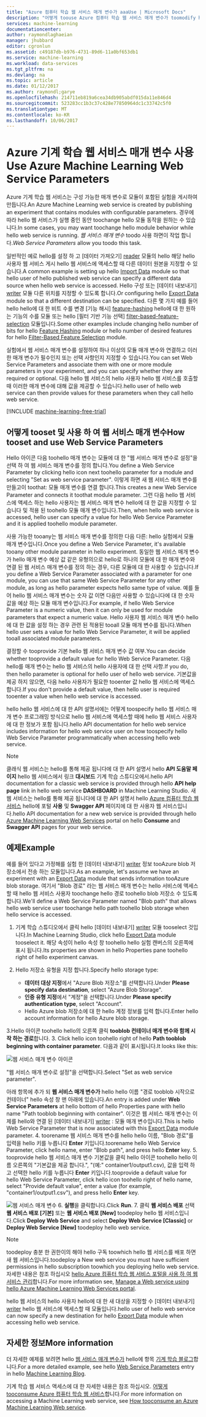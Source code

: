 ```yaml
---
title: "Azure 컴퓨터 학습 웹 서비스 매개 변수가 aaaUse | Microsoft Docs"
description: "어떻게 toouse Azure 컴퓨터 학습 웹 서비스 매개 변수가 toomodify hello hello 웹 서비스에 액세스할 때 모델의 동작입니다."
services: machine-learning
documentationcenter: 
author: raymondlaghaeian
manager: jhubbard
editor: cgronlun
ms.assetid: c49187db-b976-4731-89d6-11a0bf653db1
ms.service: machine-learning
ms.workload: data-services
ms.tgt_pltfrm: na
ms.devlang: na
ms.topic: article
ms.date: 01/12/2017
ms.author: raymondl;garye
ms.openlocfilehash: 214711eb819a6cea34db905abdf015da11e846d4
ms.sourcegitcommit: 523283cc1b3c37c428e77850964dc1c33742c5f0
ms.translationtype: MT
ms.contentlocale: ko-KR
ms.lasthandoff: 10/06/2017
---
```

# <a name="use-azure-machine-learning-web-service-parameters"></a><span data-ttu-id="9a315-103">Azure 기계 학습 웹 서비스 매개 변수 사용</span><span class="sxs-lookup"><span data-stu-id="9a315-103">Use Azure Machine Learning Web Service Parameters</span></span>
<span data-ttu-id="9a315-104">Azure 기계 학습 웹 서비스는 구성 가능한 매개 변수로 모듈이 포함된 실험을 게시하여 만듭니다.</span><span class="sxs-lookup"><span data-stu-id="9a315-104">An Azure Machine Learning web service is created by publishing an experiment that contains modules with configurable parameters.</span></span> <span data-ttu-id="9a315-105">경우에 따라 hello 웹 서비스가 실행 중인 동안 toochange hello 모듈 동작을 원하는 수 있습니다.</span><span class="sxs-lookup"><span data-stu-id="9a315-105">In some cases, you may want toochange hello module behavior while hello web service is running.</span></span> <span data-ttu-id="9a315-106">*웹 서비스 매개 변수* toodo 사용 하면이 작업 합니다.</span><span class="sxs-lookup"><span data-stu-id="9a315-106">*Web Service Parameters* allow you toodo this task.</span></span> 

<span data-ttu-id="9a315-107">일반적인 예로 hello를 설정 하 고 [데이터 가져오기] [ reader] 모듈의 hello 해당 hello 사용자 웹 서비스 게시 hello 웹 서비스에 액세스할 때 다른 데이터 원본을 지정할 수 있습니다.</span><span class="sxs-lookup"><span data-stu-id="9a315-107">A common example is setting up hello [Import Data][reader] module so that hello user of hello published web service can specify a different data source when hello web service is accessed.</span></span> <span data-ttu-id="9a315-108">Hello 구성 또는 [데이터 내보내기] [ writer] 모듈 다른 위치를 지정할 수 있도록 합니다.</span><span class="sxs-lookup"><span data-stu-id="9a315-108">Or configuring hello [Export Data][writer] module so that a different destination can be specified.</span></span> <span data-ttu-id="9a315-109">다른 몇 가지 예를 들어 hello hello에 대 한 비트 수를 변경 [기능 해시] [ feature-hashing] hello에 대 한 원하는 기능의 수를 모듈 또는 hello [필터 기반 기능 선택] [ filter-based-feature-selection] 모듈입니다.</span><span class="sxs-lookup"><span data-stu-id="9a315-109">Some other examples include changing hello number of bits for hello [Feature Hashing][feature-hashing] module or hello number of desired features for hello [Filter-Based Feature Selection][filter-based-feature-selection] module.</span></span> 

<span data-ttu-id="9a315-110">실험에서 웹 서비스 매개 변수를 설정하여 하나 이상의 모듈 매개 변수와 연결하고 이러한 매개 변수가 필수인지 또는 선택 사항인지 지정할 수 있습니다.</span><span class="sxs-lookup"><span data-stu-id="9a315-110">You can set Web Service Parameters and associate them with one or more module parameters in your experiment, and you can specify whether they are required or optional.</span></span> <span data-ttu-id="9a315-111">다음 hello 웹 서비스의 hello 사용자 hello 웹 서비스를 호출할 때 이러한 매개 변수에 대해 값을 제공할 수 있습니다.</span><span class="sxs-lookup"><span data-stu-id="9a315-111">hello user of hello web service can then provide values for these parameters when they call hello web service.</span></span> 

[!INCLUDE [machine-learning-free-trial](../../includes/machine-learning-free-trial.md)]

## <a name="how-tooset-and-use-web-service-parameters"></a><span data-ttu-id="9a315-112">어떻게 tooset 및 사용 하 여 웹 서비스 매개 변수</span><span class="sxs-lookup"><span data-stu-id="9a315-112">How tooset and use Web Service Parameters</span></span>
<span data-ttu-id="9a315-113">Hello 아이콘 다음 toohello 매개 변수는 모듈에 대 한 "웹 서비스 매개 변수로 설정"을 선택 하 여 웹 서비스 매개 변수를 정의 합니다.</span><span class="sxs-lookup"><span data-stu-id="9a315-113">You define a Web Service Parameter by clicking hello icon next toohello parameter for a module and selecting "Set as web service parameter".</span></span> <span data-ttu-id="9a315-114">이렇게 하면 새 웹 서비스 매개 변수를 만들고이 toothat: 모듈 매개 변수를 연결 합니다.</span><span class="sxs-lookup"><span data-stu-id="9a315-114">This creates a new Web Service Parameter and connects it toothat module parameter.</span></span> <span data-ttu-id="9a315-115">그런 다음 hello 웹 서비스에 액세스 하는 hello 사용자는 웹 서비스 매개 변수 hello에 대 한 값을 지정할 수 있습니다 및 적용 된 toohello 모듈 매개 변수입니다.</span><span class="sxs-lookup"><span data-stu-id="9a315-115">Then, when hello web service is accessed, hello user can specify a value for hello Web Service Parameter and it is applied toohello module parameter.</span></span>

<span data-ttu-id="9a315-116">사용 가능한 tooany는 웹 서비스 매개 변수를 정의한 다음 다른: hello 실험에서 모듈 매개 변수입니다.</span><span class="sxs-lookup"><span data-stu-id="9a315-116">Once you define a Web Service Parameter, it's available tooany other module parameter in hello experiment.</span></span> <span data-ttu-id="9a315-117">동일한 웹 서비스 매개 변수가 hello 매개 변수 예상 값 같은 유형의으로 hello로 하나의 모듈에 대 한 매개 변수와 연결 된 웹 서비스 매개 변수를 정의 하는 경우, 다른 모듈에 대 한 사용할 수 있습니다.</span><span class="sxs-lookup"><span data-stu-id="9a315-117">If you define a Web Service Parameter associated with a parameter for one module, you can use that same Web Service Parameter for any other module, as long as hello parameter expects hello same type of value.</span></span> <span data-ttu-id="9a315-118">예를 들어 hello 웹 서비스 매개 변수는 숫자 값 이면 다음만 사용할 수 있습니다에 대 한 숫자 값을 예상 하는 모듈 매개 변수입니다.</span><span class="sxs-lookup"><span data-stu-id="9a315-118">For example, if hello Web Service Parameter is a numeric value, then it can only be used for module parameters that expect a numeric value.</span></span> <span data-ttu-id="9a315-119">Hello 사용자 웹 서비스 매개 변수 hello에 대 한 값을 설정 하는 경우 관련 된 적용된 tooall 모듈 매개 변수를 됩니다.</span><span class="sxs-lookup"><span data-stu-id="9a315-119">When hello user sets a value for hello Web Service Parameter, it will be applied tooall associated module parameters.</span></span>

<span data-ttu-id="9a315-120">결정할 수 tooprovide 기본 hello 웹 서비스 매개 변수 값 여부.</span><span class="sxs-lookup"><span data-stu-id="9a315-120">You can decide whether tooprovide a default value for hello Web Service Parameter.</span></span> <span data-ttu-id="9a315-121">다음 hello를 매개 변수는 hello 웹 서비스의 hello 사용자에 대 한 선택 사항.</span><span class="sxs-lookup"><span data-stu-id="9a315-121">If you do, then hello parameter is optional for hello user of hello web service.</span></span> <span data-ttu-id="9a315-122">기본값을 제공 하지 않으면, 다음 hello 사용자가 필요한 tooenter 값 hello 웹 서비스에 액세스 합니다.</span><span class="sxs-lookup"><span data-stu-id="9a315-122">If you don't provide a default value, then hello user is required tooenter a value when hello web service is accessed.</span></span>

<span data-ttu-id="9a315-123">hello hello 웹 서비스에 대 한 API 설명서에는 어떻게 toospecify hello 웹 서비스 매개 변수 프로그래밍 방식으로 hello 웹 서비스에 액세스할 때에 hello 웹 서비스 사용자에 대 한 정보가 포함 됩니다.</span><span class="sxs-lookup"><span data-stu-id="9a315-123">hello API documentation for hello web service includes information for hello web service user on how toospecify hello Web Service Parameter programmatically when accessing hello web service.</span></span>

> [!NOTE]
> <span data-ttu-id="9a315-124">클래식 웹 서비스는 hello를 통해 제공 됩니다에 대 한 API 설명서 hello **API 도움말 페이지** hello 웹 서비스에서 링크 **대시보드** 기계 학습 스튜디오에서.</span><span class="sxs-lookup"><span data-stu-id="9a315-124">hello API documentation for a classic web service is provided through hello **API help page** link in hello web service **DASHBOARD** in Machine Learning Studio.</span></span> <span data-ttu-id="9a315-125">새 웹 서비스는 hello를 통해 제공 됩니다에 대 한 API 설명서 hello [Azure 컴퓨터 학습 웹 서비스](https://services.azureml.net/Quickstart) hello에 포털 **사용** 및 **Swagger API** 페이지에 대 한 사용자 웹 서비스입니다.</span><span class="sxs-lookup"><span data-stu-id="9a315-125">hello API documentation for a new web service is provided through hello [Azure Machine Learning Web Services](https://services.azureml.net/Quickstart) portal on hello **Consume** and **Swagger API** pages for your web service.</span></span>
> 
> 

## <a name="example"></a><span data-ttu-id="9a315-126">예제</span><span class="sxs-lookup"><span data-stu-id="9a315-126">Example</span></span>
<span data-ttu-id="9a315-127">예를 들어 있다고 가정해를 실험 한 [데이터 내보내기] [ writer] 정보 tooAzure blob 저장소에서 전송 하는 모듈입니다.</span><span class="sxs-lookup"><span data-stu-id="9a315-127">As an example, let's assume we have an experiment with an [Export Data][writer] module that sends information tooAzure blob storage.</span></span> <span data-ttu-id="9a315-128">여기서 "Blob 경로" 라는 웹 서비스 매개 변수는 hello 서비스에 액세스할 때 hello 웹 서비스 사용자 toochange hello 경로 toohello blob 저장소 수 있도록 합니다.</span><span class="sxs-lookup"><span data-stu-id="9a315-128">We'll define a Web Service Parameter named "Blob path" that allows hello web service user toochange hello path toohello blob storage when hello service is accessed.</span></span>

1. <span data-ttu-id="9a315-129">기계 학습 스튜디오에서 클릭 hello [데이터 내보내기] [ writer] 모듈 tooselect 것입니다.</span><span class="sxs-lookup"><span data-stu-id="9a315-129">In Machine Learning Studio, click hello [Export Data][writer] module tooselect it.</span></span> <span data-ttu-id="9a315-130">해당 속성이 hello 속성 창 toohello hello 실험 캔버스의 오른쪽에 표시 됩니다.</span><span class="sxs-lookup"><span data-stu-id="9a315-130">Its properties are shown in hello Properties pane toohello right of hello experiment canvas.</span></span>
2. <span data-ttu-id="9a315-131">Hello 저장소 유형을 지정 합니다.</span><span class="sxs-lookup"><span data-stu-id="9a315-131">Specify hello storage type:</span></span>
   
   * <span data-ttu-id="9a315-132">**데이터 대상 지정**에서 "Azure Blob 저장소"를 선택합니다.</span><span class="sxs-lookup"><span data-stu-id="9a315-132">Under **Please specify data destination**, select "Azure Blob Storage".</span></span>
   * <span data-ttu-id="9a315-133">**인증 유형 지정**에서 "계정"을 선택합니다.</span><span class="sxs-lookup"><span data-stu-id="9a315-133">Under **Please specify authentication type**, select "Account".</span></span>
   * <span data-ttu-id="9a315-134">Hello Azure blob 저장소에 대 한 hello 계정 정보를 입력 합니다.</span><span class="sxs-lookup"><span data-stu-id="9a315-134">Enter hello account information for hello Azure blob storage.</span></span> 
     <p /><span data-ttu-id="9a315-135">
3.Hello 아이콘 toohello hello의 오른쪽 클릭 **tooblob 컨테이너 매개 변수와 함께 시작 하는 경로**합니다.</span><span class="sxs-lookup"><span data-stu-id="9a315-135">
3. Click hello icon toohello right of hello **Path tooblob beginning with container parameter**.</span></span> <span data-ttu-id="9a315-136">다음과 같이 표시됩니다.</span><span class="sxs-lookup"><span data-stu-id="9a315-136">It looks like this:</span></span>
   
   ![웹 서비스 매개 변수 아이콘][icon]
   
   <span data-ttu-id="9a315-138">"웹 서비스 매개 변수로 설정"을 선택합니다.</span><span class="sxs-lookup"><span data-stu-id="9a315-138">Select "Set as web service parameter".</span></span>
   
   <span data-ttu-id="9a315-139">아래 항목에 추가 되 **웹 서비스 매개 변수가** hello hello 이름 "경로 tooblob 시작으로 컨테이너" hello 속성 창 맨 아래에 있습니다.</span><span class="sxs-lookup"><span data-stu-id="9a315-139">An entry is added under **Web Service Parameters** at hello bottom of hello Properties pane with hello name "Path tooblob beginning with container".</span></span> <span data-ttu-id="9a315-140">이것은 웹 서비스 매개 변수는 이제를 hello와 연결 된 [데이터 내보내기] [ writer] : 모듈 매개 변수입니다.</span><span class="sxs-lookup"><span data-stu-id="9a315-140">This is hello Web Service Parameter that is now associated with this [Export Data][writer] module parameter.</span></span>
4. <span data-ttu-id="9a315-141">toorename 웹 서비스 매개 변수를 hello hello 이름, "Blob 경로"를 입력을 hello 키를 누릅니다 **Enter** 키입니다.</span><span class="sxs-lookup"><span data-stu-id="9a315-141">toorename hello Web Service Parameter, click hello name, enter "Blob path", and press hello **Enter** key.</span></span> 
5. <span data-ttu-id="9a315-142">tooprovide hello 웹 서비스 매개 변수 기본값을 클릭 hello 아이콘 toohello hello 이름 오른쪽의 "기본값을 제공 합니다.", "(예:" container1/output1.csv), 값을 입력 하 고 선택한 hello 키를 누릅니다 **Enter** 키입니다.</span><span class="sxs-lookup"><span data-stu-id="9a315-142">tooprovide a default value for hello Web Service Parameter, click hello icon toohello right of hello name, select "Provide default value", enter a value (for example, "container1/output1.csv"), and press hello **Enter** key.</span></span>
   
   ![웹 서비스 매개 변수][parameter]
6. <span data-ttu-id="9a315-144">**실행**을 클릭합니다.</span><span class="sxs-lookup"><span data-stu-id="9a315-144">Click **Run**.</span></span> 
7. <span data-ttu-id="9a315-145">클릭 **웹 서비스 배포** 선택 **웹 서비스 배포 [기본]** 또는 **웹 서비스 배포 [New]** toodeploy hello 웹 서비스입니다.</span><span class="sxs-lookup"><span data-stu-id="9a315-145">Click **Deploy Web Service** and select **Deploy Web Service [Classic]** or **Deploy Web Service [New]** toodeploy hello web service.</span></span>

> [!NOTE] 
> <span data-ttu-id="9a315-146">toodeploy 충분 한 권한이의 해야 hello 구독 toowhich hello 웹 서비스를 배포 하면 새 웹 서비스입니다.</span><span class="sxs-lookup"><span data-stu-id="9a315-146">toodeploy a New web service you must have sufficient permissions in hello subscription toowhich you deploying hello web service.</span></span> <span data-ttu-id="9a315-147">자세한 내용은 참조 하십시오 [hello Azure 컴퓨터 학습 웹 서비스 포털을 사용 하 여 웹 서비스 관리](machine-learning-manage-new-webservice.md)합니다.</span><span class="sxs-lookup"><span data-stu-id="9a315-147">For more information see, [Manage a Web service using hello Azure Machine Learning Web Services portal](machine-learning-manage-new-webservice.md).</span></span> 

<span data-ttu-id="9a315-148">hello 웹 서비스의 hello 사용자 hello에 대 한 새 대상을 지정할 수 [데이터 내보내기] [ writer] hello 웹 서비스에 액세스할 때 모듈입니다.</span><span class="sxs-lookup"><span data-stu-id="9a315-148">hello user of hello web service can now specify a new destination for hello [Export Data][writer] module when accessing hello web service.</span></span>

## <a name="more-information"></a><span data-ttu-id="9a315-149">자세한 정보</span><span class="sxs-lookup"><span data-stu-id="9a315-149">More information</span></span>
<span data-ttu-id="9a315-150">더 자세한 예제를 보려면 hello [웹 서비스 매개 변수가](http://blogs.technet.com/b/machinelearning/archive/2014/11/25/azureml-web-service-parameters.aspx) hello에 항목 [기계 학습 블로그](http://blogs.technet.com/b/machinelearning/archive/2014/11/25/azureml-web-service-parameters.aspx)합니다.</span><span class="sxs-lookup"><span data-stu-id="9a315-150">For a more detailed example, see hello [Web Service Parameters](http://blogs.technet.com/b/machinelearning/archive/2014/11/25/azureml-web-service-parameters.aspx) entry in hello [Machine Learning Blog](http://blogs.technet.com/b/machinelearning/archive/2014/11/25/azureml-web-service-parameters.aspx).</span></span>

<span data-ttu-id="9a315-151">기계 학습 웹 서비스 액세스에 대 한 자세한 내용은 참조 하십시오. [어떻게 tooconsume Azure 컴퓨터 학습 웹 서비스](machine-learning-consume-web-services.md)합니다.</span><span class="sxs-lookup"><span data-stu-id="9a315-151">For more information on accessing a Machine Learning web service, see [How tooconsume an Azure Machine Learning Web service](machine-learning-consume-web-services.md).</span></span>

<!-- Images -->
[icon]: ./media/machine-learning-web-service-parameters/icon.png
[parameter]: ./media/machine-learning-web-service-parameters/parameter.png


<!-- Module References -->
[feature-hashing]: https://msdn.microsoft.com/library/azure/c9a82660-2d9c-411d-8122-4d9e0b3ce92a/
[filter-based-feature-selection]: https://msdn.microsoft.com/library/azure/918b356b-045c-412b-aa12-94a1d2dad90f/
[reader]: https://msdn.microsoft.com/library/azure/4e1b0fe6-aded-4b3f-a36f-39b8862b9004/
[writer]: https://msdn.microsoft.com/library/azure/7a391181-b6a7-4ad4-b82d-e419c0d6522c/

